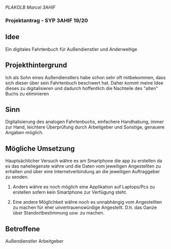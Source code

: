 *PLAKOLB Marcel 3AHIF*
### Projektantrag - SYP 3AHIF 19/20
## Idee
Ein digitales Fahrtenbuch für Außendienstler und Anderweitige

## Projekthintergrund
Ich als Sohn eines Außendienstlers habe schon sehr oft mitbekommen, dass sich dieser über sein Fahrtenbuch beschwert hat. Daher kommt meine Idee dieses zu digitalisieren und dadurch hoffentlich die Nachteile des "alten" Buchs zu eliminieren

## Sinn 
Digitalisierung des analogen Fahrtenbuchs, einfachere Handhabung, immer zur Hand, leichtere Überprüfung durch Arbeitgeber und Sonstige, genauere Angaben möglich.

## Mögliche Umsetzung
Hauptsächlicher Versuch währe es am Smartphone die app zu erstellen da es das naheliegenste währe und die Daten vom jeweiligen Angestellten zu erhalten und über eine Internetverbindung an die jeweiligen Auftraggeber zu senden.

1. Anders währe es noch möglich eine Applikation auf Laptops/Pcs zu erstellen sofern kein Smartphone zur Verfügung steht.

2. Eine andere Möglichkeit währe noch es unnabhängig vom Angestellten zu machen für eher unvertrauenswürdige Angestellt. D.h. das Ganze über Standortbestimmung usw. zu machen.

## Betroffene
Außendienstler
Arbeitgeber